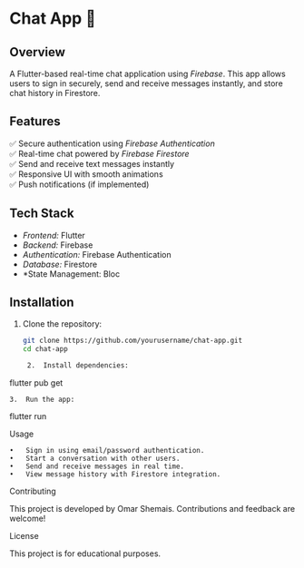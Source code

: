 # Chat App 💬  

## Overview  
A Flutter-based real-time chat application using *Firebase*. This app allows users to sign in securely, send and receive messages instantly, and store chat history in Firestore.  

## Features  
✅ Secure authentication using *Firebase Authentication*  
✅ Real-time chat powered by *Firebase Firestore*  
✅ Send and receive text messages instantly  
✅ Responsive UI with smooth animations  
✅ Push notifications (if implemented)  

## Tech Stack  
- *Frontend:* Flutter  
- *Backend:* Firebase  
- *Authentication:* Firebase Authentication  
- *Database:* Firestore  
- *State Management: Bloc 

## Installation  
1. Clone the repository:  
   ```sh
   git clone https://github.com/yourusername/chat-app.git
   cd chat-app

	2.	Install dependencies:

flutter pub get


	3.	Run the app:

flutter run



Usage

	•	Sign in using email/password authentication.
	•	Start a conversation with other users.
	•	Send and receive messages in real time.
	•	View message history with Firestore integration.

Contributing

This project is developed by Omar Shemais. Contributions and feedback are welcome!

License

This project is for educational purposes.
